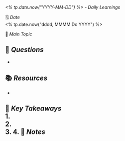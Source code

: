 _<% tp.date.now("YYYY-MM-DD") %> - Daily Learnings_ 

🗓️ _Date_  
<% tp.date.now("dddd, MMMM Do YYYY") %> 

🎯 _Main Topic_  

🤔 _Questions_  
-  
-  
📚 _Resources_  
-  
-  
🔑 _Key Takeaways_  
1.  
2.  
3. 
4. 
📝 _Notes_  
-